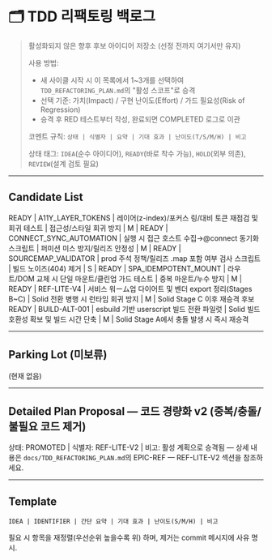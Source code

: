 # 🗂️ TDD 리팩토링 백로그

> 활성화되지 않은 향후 후보 아이디어 저장소 (선정 전까지 여기서만 유지)
>
> 사용 방법:
>
> - 새 사이클 시작 시 이 목록에서 1~3개를 선택하여 `TDD_REFACTORING_PLAN.md`의
>   "활성 스코프"로 승격
> - 선택 기준: 가치(Impact) / 구현 난이도(Effort) / 가드 필요성(Risk of
>   Regression)
> - 승격 후 RED 테스트부터 작성, 완료되면 COMPLETED 로그로 이관
>
> 코멘트 규칙: `상태 | 식별자 | 요약 | 기대 효과 | 난이도(T/S/M/H) | 비고`
>
> 상태 태그: `IDEA`(순수 아이디어), `READY`(바로 착수 가능), `HOLD`(외부 의존),
> `REVIEW`(설계 검토 필요)

---

## Candidate List

<!-- MEM_PROFILE 승격 및 완료 (2025-09-12): 경량 메모리 프로파일러 유틸 추가, 문서/테스트 포함 -->

READY | A11Y_LAYER_TOKENS | 레이어(z-index)/포커스 링/대비 토큰 재점검 및 회귀
테스트 | 접근성/스타일 회귀 방지 | M | READY | CONNECT_SYNC_AUTOMATION | 실행 시
접근 호스트 수집→@connect 동기화 스크립트 | 퍼미션 미스 방지/릴리즈 안정성 | M |
READY | SOURCEMAP_VALIDATOR | prod 주석 정책/릴리즈 .map 포함 여부 검사 스크립트
| 빌드 노이즈(404) 제거 | S | READY | SPA_IDEMPOTENT_MOUNT | 라우트/DOM 교체 시
단일 마운트/클린업 가드 테스트 | 중복 마운트/누수 방지 | M | READY | REF-LITE-V4
| 서비스 워ーム업 다이어트 및 벤더 export 정리(Stages B~C) | Solid 전환 병행 시
런타임 회귀 방지 | M | Solid Stage C 이후 재승격 후보 READY | BUILD-ALT-001 |
esbuild 기반 userscript 빌드 전환 파일럿 | Solid 빌드 호환성 확보 및 빌드 시간
단축 | M | Solid Stage A에서 충돌 발생 시 즉시 재승격

---

## Parking Lot (미보류)

(현재 없음)

---

## Detailed Plan Proposal — 코드 경량화 v2 (중복/충돌/불필요 코드 제거)

상태: PROMOTED | 식별자: REF-LITE-V2 | 비고: 활성 계획으로 승격됨 — 상세 내용은
`docs/TDD_REFACTORING_PLAN.md`의 EPIC-REF — REF-LITE-V2 섹션을 참조하세요.

---

## Template

```text
IDEA | IDENTIFIER | 간단 요약 | 기대 효과 | 난이도(S/M/H) | 비고
```

필요 시 항목을 재정렬(우선순위 높을수록 위) 하며, 제거는 commit 메시지에 사유
명시.
